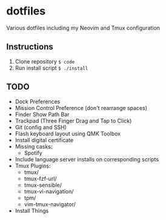 # dotfiles
Various dotfiles including my Neovim and Tmux configuration

## Instructions
1. Clone repository `$ code`
2. Run install script `$ ./install`
## TODO
- Dock Preferences
- Mission Control Preference (don't rearrange spaces)
- Finder Show Path Bar
- Trackpad (Three Finger Drag and Tap to Click) 
- Git (config and SSH)
- Flash keyboard layout using QMK Toolbox
- Install digital certificate
- Missing casks:
    - Spotify
- Include language server installs on corresponding scripts
- Tmux Plugins:
    - tmux/
    - tmux-fzf-url/
    - tmux-sensible/
    - tmux-vi-navigation/
    - tpm/
    - vim-tmux-navigator/
- Install Things
